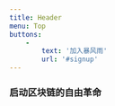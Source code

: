 ```yaml
---
title: Header
menu: Top
buttons:
    -
        text: '加入暴风雨'
        url: '#signup'
---
```


<h3 class="header-font">启动区块链的自由革命</h3>
